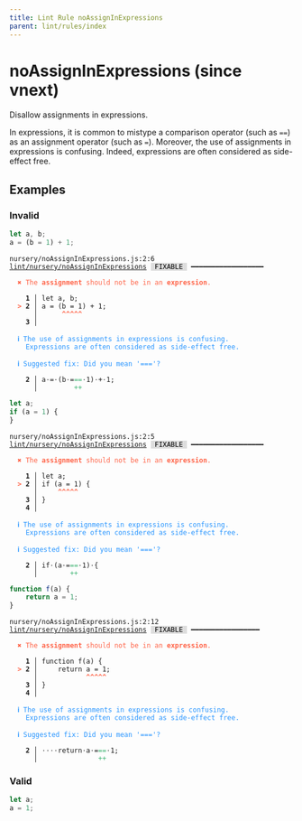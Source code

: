 ```yaml
---
title: Lint Rule noAssignInExpressions
parent: lint/rules/index
---
```


# noAssignInExpressions (since vnext)

Disallow assignments in expressions.

In expressions, it is common to mistype a comparison operator (such as `==`) as an assignment operator (such as `=`).
Moreover, the use of assignments in expressions is confusing.
Indeed, expressions are often considered as side-effect free.

## Examples

### Invalid

```ts
let a, b;
a = (b = 1) + 1;
```

<pre class="language-text"><code class="language-text">nursery/noAssignInExpressions.js:2:6 <a href="https://docs.rome.tools/lint/rules/noAssignInExpressions">lint/nursery/noAssignInExpressions</a> <span style="color: #000; background-color: #ddd;"> FIXABLE </span> ━━━━━━━━━━━━━━━━━━

<strong><span style="color: Tomato;">  </span></strong><strong><span style="color: Tomato;">✖</span></strong> <span style="color: Tomato;">The </span><span style="color: Tomato;"><strong>assignment</strong></span><span style="color: Tomato;"> should not be in an </span><span style="color: Tomato;"><strong>expression</strong></span><span style="color: Tomato;">.</span>
  
    <strong>1 │ </strong>let a, b;
<strong><span style="color: Tomato;">  </span></strong><strong><span style="color: Tomato;">&gt;</span></strong> <strong>2 │ </strong>a = (b = 1) + 1;
   <strong>   │ </strong>     <strong><span style="color: Tomato;">^</span></strong><strong><span style="color: Tomato;">^</span></strong><strong><span style="color: Tomato;">^</span></strong><strong><span style="color: Tomato;">^</span></strong><strong><span style="color: Tomato;">^</span></strong>
    <strong>3 │ </strong>
  
<strong><span style="color: rgb(38, 148, 255);">  </span></strong><strong><span style="color: rgb(38, 148, 255);">ℹ</span></strong> <span style="color: rgb(38, 148, 255);">The use of assignments in expressions is confusing.
</span><span style="color: rgb(38, 148, 255);">  </span><span style="color: rgb(38, 148, 255);">  </span><span style="color: rgb(38, 148, 255);">Expressions are often considered as side-effect free.</span>
  
<strong><span style="color: rgb(38, 148, 255);">  </span></strong><strong><span style="color: rgb(38, 148, 255);">ℹ</span></strong> <span style="color: rgb(38, 148, 255);">Suggested fix</span><span style="color: rgb(38, 148, 255);">: </span><span style="color: rgb(38, 148, 255);">Did you mean '==='?</span>
  
<strong>  </strong><strong>  2 │ </strong>a<span style="opacity: 0.8;">·</span>=<span style="opacity: 0.8;">·</span>(b<span style="opacity: 0.8;">·</span>=<span style="color: MediumSeaGreen;">=</span><span style="color: MediumSeaGreen;">=</span><span style="opacity: 0.8;">·</span>1)<span style="opacity: 0.8;">·</span>+<span style="opacity: 0.8;">·</span>1;
<strong>  </strong><strong>    │ </strong>        <span style="color: MediumSeaGreen;">+</span><span style="color: MediumSeaGreen;">+</span>        
</code></pre>

```ts
let a;
if (a = 1) {
}
```

<pre class="language-text"><code class="language-text">nursery/noAssignInExpressions.js:2:5 <a href="https://docs.rome.tools/lint/rules/noAssignInExpressions">lint/nursery/noAssignInExpressions</a> <span style="color: #000; background-color: #ddd;"> FIXABLE </span> ━━━━━━━━━━━━━━━━━━

<strong><span style="color: Tomato;">  </span></strong><strong><span style="color: Tomato;">✖</span></strong> <span style="color: Tomato;">The </span><span style="color: Tomato;"><strong>assignment</strong></span><span style="color: Tomato;"> should not be in an </span><span style="color: Tomato;"><strong>expression</strong></span><span style="color: Tomato;">.</span>
  
    <strong>1 │ </strong>let a;
<strong><span style="color: Tomato;">  </span></strong><strong><span style="color: Tomato;">&gt;</span></strong> <strong>2 │ </strong>if (a = 1) {
   <strong>   │ </strong>    <strong><span style="color: Tomato;">^</span></strong><strong><span style="color: Tomato;">^</span></strong><strong><span style="color: Tomato;">^</span></strong><strong><span style="color: Tomato;">^</span></strong><strong><span style="color: Tomato;">^</span></strong>
    <strong>3 │ </strong>}
    <strong>4 │ </strong>
  
<strong><span style="color: rgb(38, 148, 255);">  </span></strong><strong><span style="color: rgb(38, 148, 255);">ℹ</span></strong> <span style="color: rgb(38, 148, 255);">The use of assignments in expressions is confusing.
</span><span style="color: rgb(38, 148, 255);">  </span><span style="color: rgb(38, 148, 255);">  </span><span style="color: rgb(38, 148, 255);">Expressions are often considered as side-effect free.</span>
  
<strong><span style="color: rgb(38, 148, 255);">  </span></strong><strong><span style="color: rgb(38, 148, 255);">ℹ</span></strong> <span style="color: rgb(38, 148, 255);">Suggested fix</span><span style="color: rgb(38, 148, 255);">: </span><span style="color: rgb(38, 148, 255);">Did you mean '==='?</span>
  
<strong>  </strong><strong>  2 │ </strong>if<span style="opacity: 0.8;">·</span>(a<span style="opacity: 0.8;">·</span>=<span style="color: MediumSeaGreen;">=</span><span style="color: MediumSeaGreen;">=</span><span style="opacity: 0.8;">·</span>1)<span style="opacity: 0.8;">·</span>{
<strong>  </strong><strong>    │ </strong>       <span style="color: MediumSeaGreen;">+</span><span style="color: MediumSeaGreen;">+</span>     
</code></pre>

```ts
function f(a) {
    return a = 1;
}
```

<pre class="language-text"><code class="language-text">nursery/noAssignInExpressions.js:2:12 <a href="https://docs.rome.tools/lint/rules/noAssignInExpressions">lint/nursery/noAssignInExpressions</a> <span style="color: #000; background-color: #ddd;"> FIXABLE </span> ━━━━━━━━━━━━━━━━━

<strong><span style="color: Tomato;">  </span></strong><strong><span style="color: Tomato;">✖</span></strong> <span style="color: Tomato;">The </span><span style="color: Tomato;"><strong>assignment</strong></span><span style="color: Tomato;"> should not be in an </span><span style="color: Tomato;"><strong>expression</strong></span><span style="color: Tomato;">.</span>
  
    <strong>1 │ </strong>function f(a) {
<strong><span style="color: Tomato;">  </span></strong><strong><span style="color: Tomato;">&gt;</span></strong> <strong>2 │ </strong>    return a = 1;
   <strong>   │ </strong>           <strong><span style="color: Tomato;">^</span></strong><strong><span style="color: Tomato;">^</span></strong><strong><span style="color: Tomato;">^</span></strong><strong><span style="color: Tomato;">^</span></strong><strong><span style="color: Tomato;">^</span></strong>
    <strong>3 │ </strong>}
    <strong>4 │ </strong>
  
<strong><span style="color: rgb(38, 148, 255);">  </span></strong><strong><span style="color: rgb(38, 148, 255);">ℹ</span></strong> <span style="color: rgb(38, 148, 255);">The use of assignments in expressions is confusing.
</span><span style="color: rgb(38, 148, 255);">  </span><span style="color: rgb(38, 148, 255);">  </span><span style="color: rgb(38, 148, 255);">Expressions are often considered as side-effect free.</span>
  
<strong><span style="color: rgb(38, 148, 255);">  </span></strong><strong><span style="color: rgb(38, 148, 255);">ℹ</span></strong> <span style="color: rgb(38, 148, 255);">Suggested fix</span><span style="color: rgb(38, 148, 255);">: </span><span style="color: rgb(38, 148, 255);">Did you mean '==='?</span>
  
<strong>  </strong><strong>  2 │ </strong><span style="opacity: 0.8;">·</span><span style="opacity: 0.8;">·</span><span style="opacity: 0.8;">·</span><span style="opacity: 0.8;">·</span>return<span style="opacity: 0.8;">·</span>a<span style="opacity: 0.8;">·</span>=<span style="color: MediumSeaGreen;">=</span><span style="color: MediumSeaGreen;">=</span><span style="opacity: 0.8;">·</span>1;
<strong>  </strong><strong>    │ </strong>              <span style="color: MediumSeaGreen;">+</span><span style="color: MediumSeaGreen;">+</span>   
</code></pre>

### Valid

```ts
let a;
a = 1;
```

